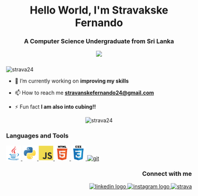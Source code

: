 <h1 align="center">Hello World, I'm Stravakske Fernando</h1>
<h3 align="center">A Computer Science Undergraduate from Sri Lanka</h3>

<div align="center">
  <img height="" src="https://images.rawpixel.com/image_social_landscape/cHJpdmF0ZS9sci9pbWFnZXMvd2Vic2l0ZS8yMDI0LTAyL3Jhd3BpeGVsb2ZmaWNlMTVfYV9taW5pbWFsX2FuZF9sZXNzX2RldGFpbF9pbGx1c3RyYXRpb25fb2ZfYV9sb19kOTgwNTI4Mi03NGVkLTQyZWEtYTNjMS0wOWU4MjgzN2EzYzZfMS5qcGc.jpg"  />
</div>

###

<p align="left"> <img src="https://komarev.com/ghpvc/?username=strava24&label=Profile%20views&color=0e75b6&style=flat" alt="strava24" /> </p>

- 🔭 I’m currently working on **improving my skills**

- 📫 How to reach me **stravanskefernando24@gmail.com**

- ⚡ Fun fact **I am also into cubing!!**

<p align="center">
  <img src="https://github-readme-stats.vercel.app/api/top-langs?username=strava24&show_icons=true&locale=en&layout=compact" alt="strava24" />
</p>

<h3 align="left">Languages and Tools</h3>
<p align="left">
  <a href="https://www.java.com" target="_blank" rel="noreferrer">
    <img src="https://raw.githubusercontent.com/devicons/devicon/master/icons/java/java-original.svg" alt="java" width="40" height="40" />
  </a>
  <a href="https://www.python.org" target="_blank" rel="noreferrer">
    <img src="https://raw.githubusercontent.com/devicons/devicon/master/icons/python/python-original.svg" alt="python" width="40" height="40" />
  </a>
  <a href="https://developer.mozilla.org/en-US/docs/Web/JavaScript" target="_blank" rel="noreferrer">
    <img src="https://raw.githubusercontent.com/devicons/devicon/master/icons/javascript/javascript-original.svg" alt="javascript" width="40" height="40" />
  </a>
  <a href="https://www.w3.org/html/" target="_blank" rel="noreferrer">
    <img src="https://raw.githubusercontent.com/devicons/devicon/master/icons/html5/html5-original-wordmark.svg" alt="html5" width="40" height="40" />
  </a>
  <a href="https://www.w3schools.com/css/" target="_blank" rel="noreferrer">
    <img src="https://raw.githubusercontent.com/devicons/devicon/master/icons/css3/css3-original-wordmark.svg" alt="css3" width="40" height="40" />
  </a>
  <a href="https://git-scm.com/" target="_blank" rel="noreferrer">
    <img src="https://www.vectorlogo.zone/logos/git-scm/git-scm-icon.svg" alt="git" width="40" height="40" />
  </a>

</p>

<h3 align="right">Connect with me</h3>
<p align="right">
  <a href="www.linkedin.com/in/strava" target="_blank">
    <img src="https://img.shields.io/static/v1?message=LinkedIn&logo=linkedin&label=&color=0077B5&logoColor=white&labelColor=&style=for-the-badge" height="40" alt="linkedin logo"  />
  </a>
  <a href="https://www.instagram.com/strxvaa.__/" target="_blank">
    <img src="https://img.shields.io/static/v1?message=Instagram&logo=instagram&label=&color=E4405F&logoColor=white&labelColor=&style=for-the-badge" height="40" alt="instagram logo"  />
  </a>

  <a href="https://www.leetcode.com/strava" target="blank">
    <img src="https://raw.githubusercontent.com/rahuldkjain/github-profile-readme-generator/master/src/images/icons/Social/leet-code.svg" alt="strava" height="30" width="40" />
  </a>
</p>






